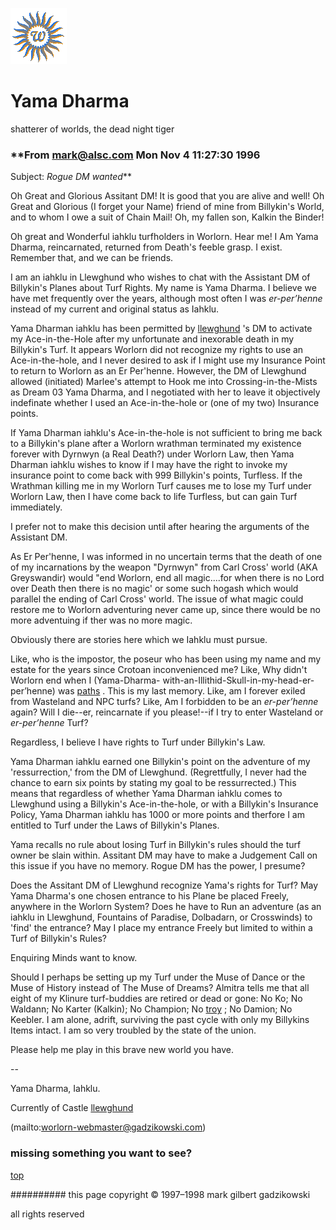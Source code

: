 ![wsun](assets/wsun.gif)

# Yama Dharma



shatterer of worlds, the dead night tiger

### **From mark@alsc.com Mon Nov 4 11:27:30 1996

 Subject: *Rogue DM wanted***

 
 Oh Great and Glorious Assitant DM! It is good that you are alive and well! Oh Great and Glorious (I forget your Name) friend of mine from Billykin's World, and to whom I owe a suit of Chain Mail! Oh, my fallen son, Kalkin the Binder! 


 Oh great and Wonderful iahklu turfholders in Worlorn. Hear me! I Am Yama Dharma, reincarnated, returned from Death's feeble grasp. I exist. Remember that, and we can be friends. 


 I am an iahklu in Llewghund who wishes to chat with the Assistant DM of Billykin's Planes about Turf Rights. My name is Yama Dharma. I believe we have met frequently over the years, although most often I was *er-per’henne* instead of my current and original status as Iahklu. 


 Yama Dharman iahklu has been permitted by  [llewghund](llewghund.md) 's DM to activate my Ace-in-the-Hole after my unfortunate and inexorable death in my Billykin's Turf. It appears Worlorn did not recognize my rights to use an Ace-in-the-hole, and I never desired to ask if I might use my Insurance Point to return to Worlorn as an Er Per'henne. However, the DM of Llewghund allowed (initiated) Marlee's attempt to Hook me into Crossing-in-the-Mists as Dream 03 Yama Dharma, and I negotiated with her to leave it objectively indefinate whether I used an Ace-in-the-hole or (one of my two) Insurance points. 


 If Yama Dharman iahklu's Ace-in-the-hole is not sufficient to bring me back to a Billykin's plane after a Worlorn wrathman terminated my existence forever with Dyrnwyn (a Real Death?) under Worlorn Law, then Yama Dharman iahklu wishes to know if I may have the right to invoke my insurance point to come back with 999 Billykin's points, Turfless. If the Wrathman killing me in my Worlorn Turf causes me to lose my Turf under Worlorn Law, then I have come back to life Turfless, but can gain Turf immediately. 


 I prefer not to make this decision until after hearing the arguments of the Assistant DM. 


 As Er Per'henne, I was informed in no uncertain terms that the death of one of my incarnations by the weapon "Dyrnwyn" from Carl Cross' world (AKA Greyswandir) would "end Worlorn, end all magic....for when there is no Lord over Death then there is no magic' or some such hogash which would parallel the ending of Carl Cross' world. The issue of what magic could restore me to Worlorn adventuring never came up, since there would be no more adventuing if ther was no more magic. 


 Obviously there are stories here which we Iahklu must pursue. 


 Like, who is the impostor, the poseur who has been using my name and my estate for the years since Crotoan inconvenienced me? Like, Why didn't Worlorn end when I (Yama-Dharma- with-an-Illithid-Skull-in-my-head-er-per’henne) was  [paths](paths.md) . This is my last memory. Like, am I forever exiled from Wasteland and NPC turfs? Like, Am I forbidden to be an *er-per’henne* again? Will I die--er, reincarnate if you please!--if I try to enter Wasteland or *er-per’henne* Turf? 


 Regardless, I believe I have rights to Turf under Billykin's Law. 


 Yama Dharman iahklu earned one Billykin's point on the adventure of my 'ressurrection,' from the DM of Llewghund. (Regrettfully, I never had the chance to earn six points by stating my goal to be ressurrected.) This means that regardless of whether Yama Dharman iahklu comes to Llewghund using a Billykin's Ace-in-the-hole, or with a Billykin's Insurance Policy, Yama Dharman iahklu has 1000 or more points and therfore I am entitled to Turf under the Laws of Billykin's Planes. 


 Yama recalls no rule about losing Turf in Billykin's rules should the turf owner be slain within. Assitant DM may have to make a Judgement Call on this issue if you have no memory. Rogue DM has the power, I presume? 


 Does the Assitant DM of Llewghund recognize Yama's rights for Turf? May Yama Dharma's one chosen entrance to his Plane be placed Freely, anywhere in the Worlorn System? Does he have to Run an adventure (as an iahklu in Llewghund, Fountains of Paradise, Dolbadarn, or Crosswinds) to 'find' the entrance? May I place my entrance Freely but limited to within a Turf of Billykin's Rules? 


 Enquiring Minds want to know. 


 Should I perhaps be setting up my Turf under the Muse of Dance or the Muse of History instead of The Muse of Dreams? Almitra tells me that all eight of my Klinure turf-buddies are retired or dead or gone: No Ko; No Waldann; No Karter (Kalkin); No Champion; No  [troy](troy.md) ; No Damion; No Keebler. I am alone, adrift, surviving the past cycle with only my Billykins Items intact. I am so very troubled by the state of the union. 


 Please help me play in this brave new world you have. 


 --

 Yama Dharma, Iahklu.

 Currently of Castle  [llewghund](llewghund.md)  



 (mailto:worlorn-webmaster@gadzikowski.com) 


### missing something you want to see?



 [top](#top) 


########## this page copyright © 1997–1998 mark gilbert gadzikowski

all rights reserved